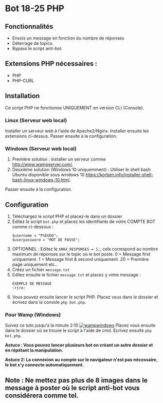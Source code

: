 # Bot 18-25 PHP

## Fonctionnalités
* Envois un message en fonction du nombre de réponses
* Déterrage de topics.
* Bypass le script anti-bot.

## Extensions PHP nécessaires :
* PHP
* PHP-CURL

## Installation
Ce script PHP ne fonctionne UNIQUEMENT en version CLI (Console).

### Linux (Serveur web local)
Installer un serveur web à l'aide de Apache2/Nginx.
Installer ensuite les extensions ci-dessus.
Passer ensuite à la configuration.

### Windows (Serveur web local)
1. Première solution : installer un serveur comme http://www.wampserver.com/.
1. Deuxième solution (Windows 10 uniquemment) : Utiliser le shell bash Ubuntu disponible sous windows 10 https://korben.info/installer-shell-bash-linux-windows-10.html.

Passer ensuite à la configuration.

## Configuration
1. Téléchargez le script PHP et placez-le dans un dossier
1. Editez le script `bot.php` et placez les identifiants de votre COMPTE BOT comme ci-dessous :
    ```
   $username = "PSEUDO";
   $userpassword = "MOT DE PASSE";
    ``` 
1. OPTIONNEL : Editez le `$MAX_RESPONSES = 1;`, cela correspond au nombre maximum de réponses sur le topic où le bot poste. 0 = Message first uniquement. 1 = Message first & second uniquement. 20 = Première page uniquement etc..
4. Créez un fichier `message.txt`
4. Editez ensuite le fichier `message.txt` et placez y votre message :
    ```
    EXEMPLE DE MESSAGE
    :rire:
    ```
6. Vous pouvez ensuite lancer le script PHP. Placez vous dans le dossier et écrivez dans la console `php bot.php`.

### Pour Wamp (Windows)
Suivez ce tuto jusqu'à la minute 2:10 
[![wampwindows](https://img.youtube.com/vi/pAV9U5I8sfs/0.jpg)](https://www.youtube.com/watch?v=pAV9U5I8sfs)
Placez vous ensuite dans le dossier où se trouve le script à l'aide de cmd. Ecrivez ensuite `php bot.php`.

**Astuce : Vous pouvez lancer plusieurs bot en créant un autre dossier et en répétant la manipulation.**

**Astuce 2: La connexion au compte sur le navigateur n'est pas nécessaire, le bot s'y connecte automatiquement.**

## Note : Ne mettez pas plus de 8 images dans le message à poster où le script anti-bot vous considérera comme tel.

